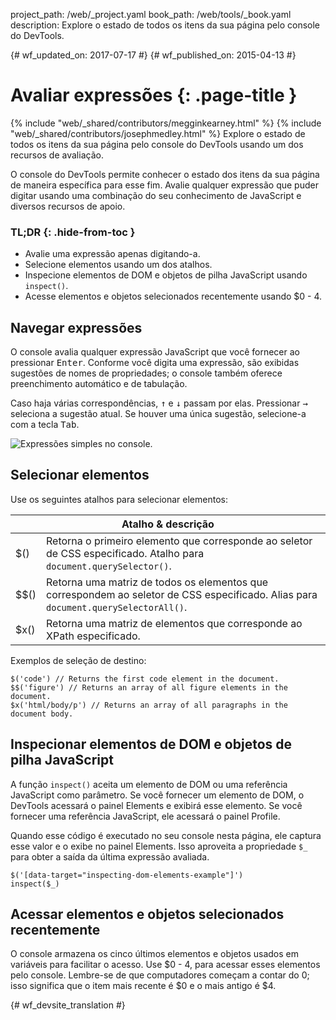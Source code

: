 project_path: /web/_project.yaml
book_path: /web/tools/_book.yaml
description: Explore o estado de todos os itens da sua página pelo console do DevTools.

{# wf_updated_on: 2017-07-17 #}
{# wf_published_on: 2015-04-13 #}

# Avaliar expressões {: .page-title }

{% include "web/_shared/contributors/megginkearney.html" %}
{% include "web/_shared/contributors/josephmedley.html" %}
Explore o estado de todos os itens da sua página pelo console do DevTools usando um dos recursos de avaliação.

O console do DevTools permite conhecer o estado dos itens
da sua página de maneira específica para esse fim.
Avalie qualquer expressão que puder digitar usando uma combinação
do seu conhecimento de JavaScript e diversos recursos de apoio.


### TL;DR {: .hide-from-toc }
- Avalie uma expressão apenas digitando-a.
- Selecione elementos usando um dos atalhos.
- Inspecione elementos de DOM e objetos de pilha JavaScript usando `inspect()`.
- Acesse elementos e objetos selecionados recentemente usando $0 - 4.


## Navegar expressões

O console avalia qualquer expressão JavaScript que você fornecer
ao pressionar <kbd class="kbd">Enter</kbd>.
Conforme você digita uma expressão,
são exibidas sugestões de nomes de propriedades;
o console também oferece preenchimento automático e de tabulação.

Caso haja várias correspondências,
<kbd class="kbd">↑</kbd> e <kbd class="kbd">↓</kbd> passam por elas. Pressionar <kbd class="kbd">→</kbd> seleciona a sugestão atual.
Se houver uma única sugestão, selecione-a com a tecla
<kbd class="kbd">Tab</kbd>.

![Expressões simples no console.](images/evaluate-expressions.png)

## Selecionar elementos

Use os seguintes atalhos para selecionar elementos:

<table class="responsive">
  <thead>
    <tr>
      <th colspan="2">Atalho &amp; descrição</th>
    </tr>
  </thead>
  <tbody>
    <tr>
      <td data-th="Shortcut">$()</td>
      <td data-th="Description">Retorna o primeiro elemento que corresponde ao seletor de CSS especificado. Atalho para  <code>document.querySelector()</code>.</td>
    </tr>
    <tr>
      <td data-th="Shortcut">$$()</td>
      <td data-th="Description">Retorna uma matriz de todos os elementos que correspondem ao seletor de CSS especificado. Alias para  <code>document.querySelectorAll()</code>.</td>
    </tr>
    <tr>
      <td data-th="Shortcut">$x()</td>
      <td data-th="Description">Retorna uma matriz de elementos que corresponde ao XPath especificado.</td>
    </tr>
  </tbody>
</table>

Exemplos de seleção de destino:

    $('code') // Returns the first code element in the document.
    $$('figure') // Returns an array of all figure elements in the document.
    $x('html/body/p') // Returns an array of all paragraphs in the document body.

## Inspecionar elementos de DOM e objetos de pilha JavaScript

A função `inspect()` aceita um elemento de DOM ou uma referência JavaScript
como parâmetro.
Se você fornecer um elemento de DOM,
o DevTools acessará o painel Elements e exibirá esse elemento.
Se você fornecer uma referência JavaScript,
ele acessará o painel Profile.

Quando esse código é executado no seu console nesta página,
ele captura esse valor e o exibe no painel Elements.
Isso aproveita a propriedade `$_`
para obter a saída da última expressão avaliada.

    $('[data-target="inspecting-dom-elements-example"]')
    inspect($_)

## Acessar elementos e objetos selecionados recentemente

O console armazena os cinco últimos elementos e objetos usados
em variáveis para facilitar o acesso.
Use $0 - 4,
para acessar esses elementos pelo console.
Lembre-se de que computadores começam a contar do 0;
isso significa que o item mais recente é $0 e o mais antigo é $4.


{# wf_devsite_translation #}
